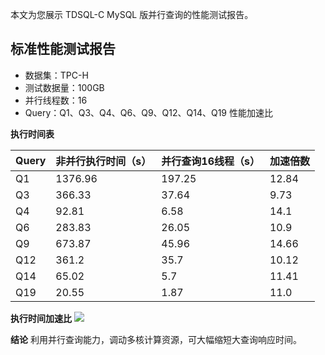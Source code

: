 本文为您展示 TDSQL-C MySQL 版并行查询的性能测试报告。

## 标准性能测试报告
- 数据集：TPC-H 
- 测试数据量：100GB
- 并行线程数：16
- Query：Q1、Q3、Q4、Q6、Q9、Q12、Q14、Q19 性能加速比

**执行时间表**

| Query | 非并行执行时间（s） | 并行查询16线程（s） |加速倍数 |
|---------|---------|---------|---------|
| Q1 | 1376.96 | 197.25 | 12.84 |
| Q3 | 366.33 | 37.64 | 9.73 |
| Q4 | 92.81 | 6.58 | 14.1 |
| Q6 | 283.83 | 26.05 | 10.9 |
| Q9 | 673.87 | 45.96 | 14.66 |
| Q12 | 361.2 | 35.7 | 10.12 |
| Q14 | 65.02 | 5.7 | 11.41 |
| Q19 | 20.55 | 1.87 | 11.0 |

**执行时间加速比**
![](https://qcloudimg.tencent-cloud.cn/raw/6246e6316d97795cfce311e6a01212e4.png)

**结论**
利用并行查询能力，调动多核计算资源，可大幅缩短大查询响应时间。
